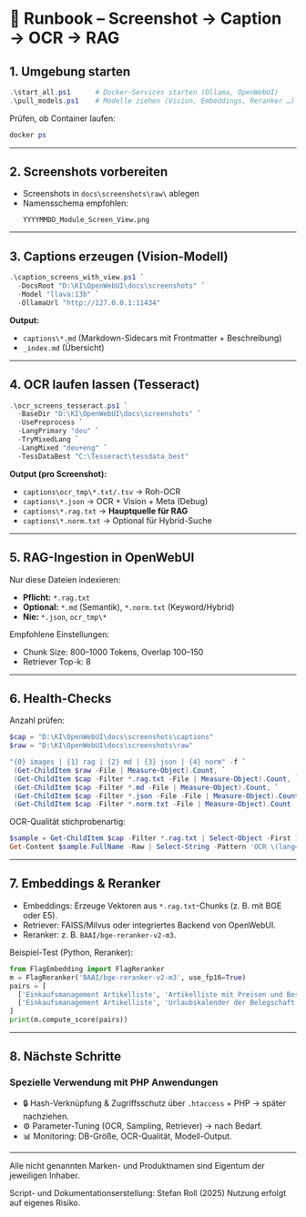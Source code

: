 # 📖 Runbook – Screenshot → Caption → OCR → RAG

## 1. Umgebung starten

```powershell
.\start_all.ps1      # Docker-Services starten (Ollama, OpenWebUI)
.\pull_models.ps1    # Modelle ziehen (Vision, Embeddings, Reranker …)
```

Prüfen, ob Container laufen:  
```powershell
docker ps
```

---

## 2. Screenshots vorbereiten

- Screenshots in `docs\screenshots\raw\` ablegen  
- Namensschema empfohlen:
  ```
  YYYYMMDD_Module_Screen_View.png
  ```

---

## 3. Captions erzeugen (Vision-Modell)

```powershell
.\caption_screens_with_view.ps1 `
  -DocsRoot "D:\KI\OpenWebUI\docs\screenshots" `
  -Model "llava:13b" `
  -OllamaUrl "http://127.0.0.1:11434"
```

**Output:**  
- `captions\*.md` (Markdown-Sidecars mit Frontmatter + Beschreibung)  
- `_index.md` (Übersicht)

---

## 4. OCR laufen lassen (Tesseract)

```powershell
.\ocr_screens_tesseract.ps1 `
  -BaseDir "D:\KI\OpenWebUI\docs\screenshots" `
  -UsePreprocess `
  -LangPrimary "deu" `
  -TryMixedLang `
  -LangMixed "deu+eng" `
  -TessDataBest "C:\Tesseract\tessdata_best"
```

**Output (pro Screenshot):**  
- `captions\ocr_tmp\*.txt/.tsv` → Roh-OCR  
- `captions\*.json` → OCR + Vision + Meta (Debug)  
- `captions\*.rag.txt` → **Hauptquelle für RAG**  
- `captions\*.norm.txt` → Optional für Hybrid-Suche

---

## 5. RAG-Ingestion in OpenWebUI

Nur diese Dateien indexieren:  
- **Pflicht:** `*.rag.txt`  
- **Optional:** `*.md` (Semantik), `*.norm.txt` (Keyword/Hybrid)  
- **Nie:** `*.json`, `ocr_tmp\*`

Empfohlene Einstellungen:  
- Chunk Size: 800–1000 Tokens, Overlap 100–150  
- Retriever Top-k: 8

---

## 6. Health-Checks

Anzahl prüfen:
```powershell
$cap = "D:\KI\OpenWebUI\docs\screenshots\captions"
$raw = "D:\KI\OpenWebUI\docs\screenshots\raw"

"{0} images | {1} rag | {2} md | {3} json | {4} norm" -f `
 (Get-ChildItem $raw -File | Measure-Object).Count, `
 (Get-ChildItem $cap -Filter *.rag.txt -File | Measure-Object).Count, `
 (Get-ChildItem $cap -Filter *.md -File | Measure-Object).Count, `
 (Get-ChildItem $cap -Filter *.json -File -File | Measure-Object).Count, `
 (Get-ChildItem $cap -Filter *.norm.txt -File | Measure-Object).Count
```

OCR-Qualität stichprobenartig:
```powershell
$sample = Get-ChildItem $cap -Filter *.rag.txt | Select-Object -First 1
Get-Content $sample.FullName -Raw | Select-String -Pattern 'OCR \(lang=.*conf_avg=\d+\)'
```

---

## 7. Embeddings & Reranker

- Embeddings: Erzeuge Vektoren aus `*.rag.txt`-Chunks (z. B. mit BGE oder E5).  
- Retriever: FAISS/Milvus oder integriertes Backend von OpenWebUI.  
- Reranker: z. B. `BAAI/bge-reranker-v2-m3`.  

Beispiel-Test (Python, Reranker):
```python
from FlagEmbedding import FlagReranker
m = FlagReranker('BAAI/bge-reranker-v2-m3', use_fp16=True)
pairs = [
  ['Einkaufsmanagement Artikelliste', 'Artikelliste mit Preisen und Bestellnummern'],
  ['Einkaufsmanagement Artikelliste', 'Urlaubskalender der Belegschaft']
]
print(m.compute_score(pairs))
```

---

## 8. Nächste Schritte

### Spezielle Verwendung mit PHP Anwendungen
- 🔒 Hash-Verknüpfung & Zugriffsschutz über `.htaccess` + PHP → später nachziehen.  
- ⚙️ Parameter-Tuning (OCR, Sampling, Retriever) → nach Bedarf.  
- 📊 Monitoring: DB-Größe, OCR-Qualität, Modell-Output.

---

Alle nicht genannten Marken- und Produktnamen sind Eigentum der jeweiligen Inhaber.

Script- und Dokumentationserstellung: Stefan Roll (2025)
Nutzung erfolgt auf eigenes Risiko.